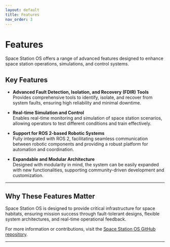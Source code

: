 ```yaml
---
layout: default
title: Features
nav_order: 3
---
```


# Features

Space Station OS offers a range of advanced features designed to enhance space station operations, simulations, and control systems.

## Key Features

- **Advanced Fault Detection, Isolation, and Recovery (FDIR) Tools**  
  Provides comprehensive tools to identify, isolate, and recover from system faults, ensuring high reliability and minimal downtime.

- **Real-time Simulation and Control**  
  Enables real-time monitoring and simulation of space station scenarios, allowing operators to test different conditions and train effectively.

- **Support for ROS 2-based Robotic Systems**  
  Fully integrated with ROS 2, facilitating seamless communication between robotic components and providing a robust platform for automation and coordination.

- **Expandable and Modular Architecture**  
  Designed with modularity in mind, the system can be easily expanded with new functionalities, supporting community-driven development and customization.

---

## Why These Features Matter

Space Station OS is designed to provide critical infrastructure for space habitats, ensuring mission success through fault-tolerant designs, flexible system architectures, and real-time operational feedback.

For more information or contributions, visit the [Space Station OS GitHub repository](https://github.com/space-station-os/space-station-os).

---
